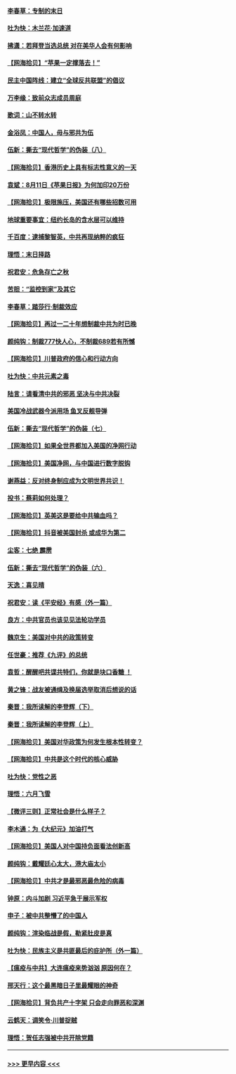 #### [李春草：专制的末日](../pages/nsc993/n12329079.md?t=08140651) 
#### [吐为快：木兰花‧加速道](../pages/nsc993/n12327366.md?t=08140651) 
#### [拂潇：若拜登当选总统 对在美华人会有何影响](../pages/nsc993/n12295996.md?t=08140651) 
#### [【网海拾贝】“苹果一定撑落去！”](../pages/nsc993/n12326784.md?t=08140651) 
#### [民主中国阵线：建立“全球反共联盟”的倡议](../pages/nsc993/n12324177.md?t=08140651) 
#### [万李缘：致前众志成员周庭](../pages/nsc993/n12324635.md?t=08140651) 
#### [歌词：山不转水转](../pages/nsc993/n12324599.md?t=08140651) 
#### [金浴凤：中国人，毋与邪共为伍](../pages/nsc993/n12324257.md?t=08140651) 
#### [伍新：撕去“现代哲学”的伪装（八）](../pages/nsc993/n12324188.md?t=08140651) 
#### [【网海拾贝】香港历史上具有标志性意义的一天](../pages/nsc993/n12324021.md?t=08140651) 
#### [袁斌：8月11日《苹果日报》为何加印20万份](../pages/nsc993/n12323955.md?t=08140651) 
#### [【网海拾贝】极限施压，美国还有哪些招数可用](../pages/nsc993/n12322512.md?t=08140651) 
#### [地球重要事宜：纽约长岛的含水层可以维持](../pages/nsc993/n12321844.md?t=08140651) 
#### [千百度：逮捕黎智英，中共再现纳粹的疯狂](../pages/nsc993/n12321777.md?t=08140651) 
#### [理悟：末日择路](../pages/nsc993/n12320812.md?t=08140651) 
#### [祝君安：危急存亡之秋](../pages/nsc993/n12320795.md?t=08140651) 
#### [苦胆：“监控到家”及其它](../pages/nsc993/n12320751.md?t=08140651) 
#### [李春草：踏莎行·制裁效应](../pages/nsc993/n12318290.md?t=08140651) 
#### [【网海拾贝】再过一二十年想制裁中共为时已晚](../pages/nsc993/n12318195.md?t=08140651) 
#### [颜纯钩：制裁777快人心，不制裁689若有所憾](../pages/nsc993/n12316912.md?t=08140651) 
#### [【网海拾贝】川普政府的信心和行动方向](../pages/nsc993/n12316673.md?t=08140651) 
#### [吐为快：中共元素之毒](../pages/nsc993/n12316547.md?t=08140651) 
#### [陆言：请看清中共的邪恶 坚决与中共决裂](../pages/nsc993/n12315784.md?t=08140651) 
#### [美国冷战武器今派用场 鱼叉反舰导弹](../pages/nsc993/n12316258.md?t=08140651) 
#### [伍新：撕去“现代哲学”的伪装（七）](../pages/nsc993/n12315846.md?t=08140651) 
#### [【网海拾贝】如果全世界都加入美国的净网行动](../pages/nsc993/n12315588.md?t=08140651) 
#### [【网海拾贝】美国净网，与中国进行数字脱钩](../pages/nsc993/n12312813.md?t=08140651) 
#### [谢燕益：反对终身制应成为文明世界共识！](../pages/nsc993/n12310465.md?t=08140651) 
#### [投书：蔡莉如何处理？](../pages/nsc993/n12310224.md?t=08140651) 
#### [【网海拾贝】英美这是要给中共输血吗？](../pages/nsc993/n12307646.md?t=08140651) 
#### [【网海拾贝】抖音被美国封杀 或成华为第二](../pages/nsc993/n12305277.md?t=08140651) 
#### [尘客：七绝 霹雳](../pages/nsc993/n12304053.md?t=08140651) 
#### [伍新：撕去“现代哲学”的伪装（六）](../pages/nsc993/n12303243.md?t=08140651) 
#### [天逸：喜见晴](../pages/nsc993/n12303226.md?t=08140651) 
#### [祝君安：读《平安经》有感（外一篇）](../pages/nsc993/n12303170.md?t=08140651) 
#### [良方：中共官员也该见见法轮功学员](../pages/nsc993/n12302985.md?t=08140651) 
#### [魏京生：美国对中共的政策转变](../pages/nsc993/n12302929.md?t=08140651) 
#### [任世豪：推荐《九评》的总统](../pages/nsc993/n12302838.md?t=08140651) 
#### [袁哲：醒醒吧共谍共特们，你就是块口香糖 ！](../pages/nsc993/n12302678.md?t=08140651) 
#### [黄之锋：战友被通缉及换届选举取消后想说的话](../pages/nsc993/n12302681.md?t=08140651) 
#### [秦晋：我所读解的李登辉（下）](../pages/nsc993/n12302171.md?t=08140651) 
#### [秦晋：我所读解的李登辉（上）](../pages/nsc993/n12301979.md?t=08140651) 
#### [【网海拾贝】美国对华政策为何发生根本性转变？](../pages/nsc993/n12302091.md?t=08140651) 
#### [【网海拾贝】中共是这个时代的核心威胁](../pages/nsc993/n12300541.md?t=08140651) 
#### [吐为快：党性之恶](../pages/nsc993/n12300263.md?t=08140651) 
#### [理悟：六月飞雪](../pages/nsc993/n12300243.md?t=08140651) 
#### [【微评三则】正常社会是什么样子？](../pages/nsc993/n12300228.md?t=08140651) 
#### [李木通：为《大纪元》加油打气](../pages/nsc993/n12280363.md?t=08140651) 
#### [【网海拾贝】美国人对中国持负面看法创新高](../pages/nsc993/n12298720.md?t=08140651) 
#### [颜纯钩：戴耀廷心太大，港大庙太小](../pages/nsc993/n12297682.md?t=08140651) 
#### [【网海拾贝】中共才是最邪恶最危险的病毒](../pages/nsc993/n12296470.md?t=08140651) 
#### [钟原：内斗加剧 习近平急于展示军权](../pages/nsc993/n12292544.md?t=08140651) 
#### [申子：被中共整懵了的中国人](../pages/nsc993/n12291389.md?t=08140651) 
#### [颜纯钩：渲染临战是假，勒紧肚皮是真](../pages/nsc993/n12290945.md?t=08140651) 
#### [吐为快：民族主义是共匪最后的庇护所（外一篇）](../pages/nsc993/n12290887.md?t=08140651) 
#### [【瘟疫与中共】大连瘟疫来势汹汹 原因何在？](../pages/nsc993/n12287474.md?t=08140651) 
#### [邢天行：这个最黑暗日子里最耀眼的神奇](../pages/nsc993/n12289882.md?t=08140651) 
#### [【网海拾贝】背负共产十字架 只会走向罪恶和深渊](../pages/nsc993/n12288290.md?t=08140651) 
#### [云鹤天：调笑令·川普捉贼](../pages/nsc993/n12285672.md?t=08140651) 
#### [理悟：贺任志强被中共开除党籍](../pages/nsc993/n12285597.md?t=08140651) 

----
#### [ >>> 更早内容 <<< ](../indexes/nsc993-earlier.md)
